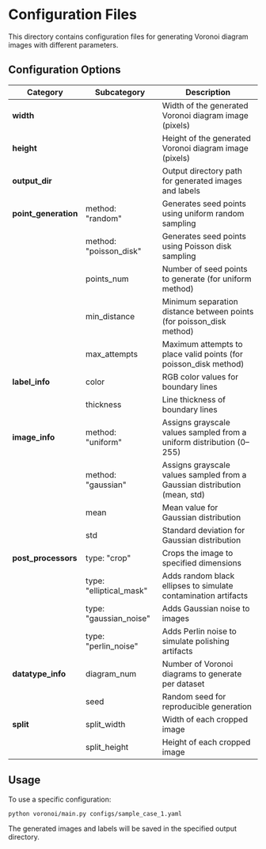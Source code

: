 # Configuration Files

This directory contains configuration files for generating Voronoi diagram images with different parameters.


## Configuration Options

| Category | Subcategory | Description |
|----------|-------------|-------------|
| **width** | | Width of the generated Voronoi diagram image (pixels) |
| **height** | | Height of the generated Voronoi diagram image (pixels) |
| **output_dir** | | Output directory path for generated images and labels |
| **point_generation** | method: "random" | Generates seed points using uniform random sampling |
| | method: "poisson_disk" | Generates seed points using Poisson disk sampling |
| | points_num | Number of seed points to generate (for uniform method) |
| | min_distance | Minimum separation distance between points (for poisson_disk method) |
| | max_attempts | Maximum attempts to place valid points (for poisson_disk method) |
| **label_info** | color | RGB color values for boundary lines |
| | thickness | Line thickness of boundary lines |
| **image_info** | method: "uniform" | Assigns grayscale values sampled from a uniform distribution (0–255) |
| | method: "gaussian" | Assigns grayscale values sampled from a Gaussian distribution (mean, std) |
| | mean | Mean value for Gaussian distribution |
| | std | Standard deviation for Gaussian distribution |
| **post_processors** | type: "crop" | Crops the image to specified dimensions |
| | type: "elliptical_mask" | Adds random black ellipses to simulate contamination artifacts |
| | type: "gaussian_noise" | Adds Gaussian noise to images |
| | type: "perlin_noise" | Adds Perlin noise to simulate polishing artifacts |
| **datatype_info** | diagram_num | Number of Voronoi diagrams to generate per dataset |
| | seed | Random seed for reproducible generation |
| **split** | split_width | Width of each cropped image |
| | split_height | Height of each cropped image |



## Usage

To use a specific configuration:

```bash
python voronoi/main.py configs/sample_case_1.yaml
```

The generated images and labels will be saved in the specified output directory.
